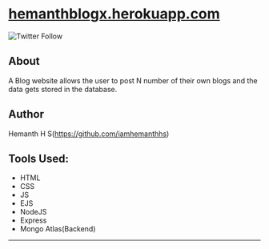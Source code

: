 # [hemanthblogx.herokuapp.com](https://hemanthblogx.herokuapp.com)


![Twitter Follow](https://img.shields.io/twitter/follow/theblizrdx?style=social)

## About
A Blog website allows the user to post N number of their own blogs and the data gets stored in the database. 

## Author

Hemanth H S(https://github.com/iamhemanthhs)

## Tools Used:
- HTML
- CSS
- JS
- EJS
- NodeJS
- Express
- Mongo Atlas(Backend)

---
